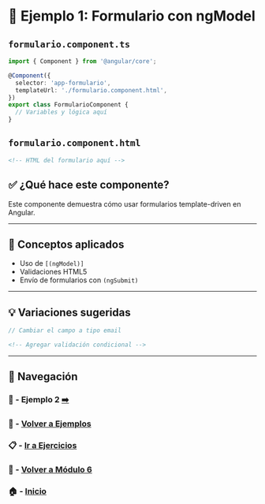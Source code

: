 # 🧪 Ejemplo 1: Formulario con ngModel

## `formulario.component.ts`
```ts
import { Component } from '@angular/core';

@Component({
  selector: 'app-formulario',
  templateUrl: './formulario.component.html',
})
export class FormularioComponent {
  // Variables y lógica aquí
}
```

## `formulario.component.html`
```html
<!-- HTML del formulario aquí -->
```

## ✅ ¿Qué hace este componente?
Este componente demuestra cómo usar formularios template-driven en Angular.

---

## 🧠 Conceptos aplicados
- Uso de `[(ngModel)]`
- Validaciones HTML5
- Envío de formularios con `(ngSubmit)`

---

## 💡 Variaciones sugeridas

```ts
// Cambiar el campo a tipo email
```

```html
<!-- Agregar validación condicional -->
```

---

## 🔁 Navegación

### 🧪 - Ejemplo 2 [➡️](./Ejemplo_2.md)
### 🧪 - [Volver a Ejemplos](../README.md)
### 📋 - [Ir a Ejercicios](../../Ejercicios/README.md)
### 📘 - [Volver a Módulo 6](../../Modulo_6.md)
### 🏠 - [Inicio](../../../README.md)

